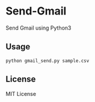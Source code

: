 # Send-Gmail
Send Gmail using Python3

## Usage
```
python gmail_send.py sample.csv
```

## License
MIT License